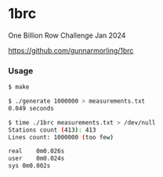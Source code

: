 # 1brc
One Billion Row Challenge Jan 2024

https://github.com/gunnarmorling/1brc

### Usage

```bash
$ make

$ ./generate 1000000 > measurements.txt
0.049 seconds

$ time ./1brc measurements.txt > /dev/null
Stations count (413): 413
Lines count: 1000000 (too few)

real	0m0.026s
user	0m0.024s
sys	0m0.002s
```
